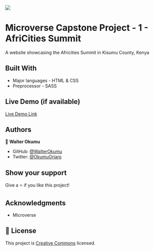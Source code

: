 ![](https://img.shields.io/badge/Microverse-blueviolet)

# Microverse Capstone Project - 1 - AfriCities Summit

 A website showcasing the Africities Summit in Kisumu County, Kenya

## Built With

- Major languages - HTML & CSS
- Preprocessor - SASS

## Live Demo (if available)

[Live Demo Link](https://walterokumu.github.io/microverse-capstone-1/)

## Authors

👤 **Walter Okumu**

- GitHub: [@WalterOkumu](https://github.com/WalterOkumu)
- Twitter: [@OkumuOriaro](https://twitter.com/OkumuOriaro)

## Show your support

Give a ⭐️ if you like this project!

## Acknowledgments

- Microverse

## 📝 License

This project is [Creative Commons](./LICENSE) licensed.

